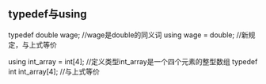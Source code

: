 ## typedef与using
typedef double wage; //wage是double的同义词
using wage = double; //新规定，与上式等价

using int_array = int[4]; //定义类型int_array是一个四个元素的整型数组
typedef int int_array[4]; //与上式等价


